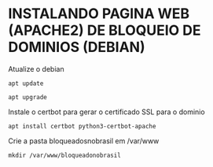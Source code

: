 # INSTALANDO PAGINA WEB (APACHE2) DE BLOQUEIO DE DOMINIOS (DEBIAN)
Atualize o debian
```plaintext
apt update
```
```plaintext
apt upgrade
```
Instale o certbot para gerar o certificado SSL para o dominio
```plaintext
apt install certbot python3-certbot-apache
```
Crie a pasta bloqueadosnobrasil em /var/www
```plaintext
mkdir /var/www/bloqueadonobrasil
```
